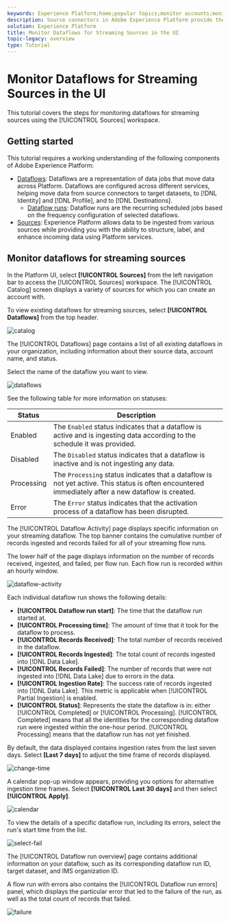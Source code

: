 ```yaml
---
keywords: Experience Platform;home;popular topics;monitor accounts;monitor dataflows;dataflows
description: Source connectors in Adobe Experience Platform provide the ability to ingest externally sourced data on a scheduled basis. This tutorial provides steps for monitoring streaming dataflows from the Sources workspace.
solution: Experience Platform
title: Monitor Dataflows for Streaming Sources in the UI
topic-legacy: overview
type: Tutorial
---
```


# Monitor Dataflows for Streaming Sources in the UI

This tutorial covers the steps for monitoring dataflows for streaming sources using the [!UICONTROL Sources] workspace.

## Getting started

This tutorial requires a working understanding of the following components of Adobe Experience Platform:

* [Dataflows](../../../dataflows/home.md): Dataflows are a representation of data jobs that move data across Platform. Dataflows are configured across different services, helping move data from source connectors to target datasets, to [!DNL Identity] and [!DNL Profile], and to [!DNL Destinations].
  * [Dataflow runs](../../notifications.md): Dataflow runs are the recurring scheduled jobs based on the frequency configuration of selected dataflows.
* [Sources](../../home.md): Experience Platform allows data to be ingested from various sources while providing you with the ability to structure, label, and enhance incoming data using Platform services.

## Monitor dataflows for streaming sources

In the Platform UI, select **[!UICONTROL Sources]** from the left navigation bar to access the [!UICONTROL Sources] workspace. The [!UICONTROL Catalog] screen displays a variety of sources for which you can create an account with.

To view existing dataflows for streaming sources, select **[!UICONTROL Dataflows]** from the top header.

![catalog](../../images/tutorials/monitor-streaming/catalog.png)

The [!UICONTROL Dataflows] page contains a list of all existing dataflows in your organization, including information about their source data, account name, and status.

Select the name of the dataflow you want to view.

![dataflows](../../images/tutorials/monitor-streaming/dataflows.png)

See the following table for more information on statuses:

| Status | Description |
| ------ | ----------- |
| Enabled | The `Enabled` status indicates that a dataflow is active and is ingesting data according to the schedule it was provided. |
| Disabled | The `Disabled` status indicates that a dataflow is inactive and is not ingesting any data. |
| Processing | The `Processing` status indicates that a dataflow is not yet active. This status is often encountered immediately after a new dataflow is created. |
| Error | The `Error` status indicates that the activation process of a dataflow has been disrupted. |

The [!UICONTROL Dataflow Activity] page displays specific information on your streaming dataflow. The top banner contains the cumulative number of records ingested and records failed for all of your streaming flow runs.

The lower half of the page displays information on the number of records received, ingested, and failed, per flow run. Each flow run is recorded within an hourly window.

![dataflow-activity](../../images/tutorials/monitor-streaming/dataflow-activity.png)

Each individual dataflow run shows the following details:

* **[!UICONTROL Dataflow run start]**: The time that the dataflow run started at.
* **[!UICONTROL Processing time]**: The amount of time that it took for the dataflow to process.
* **[!UICONTROL Records Received]**: The total number of records received in the dataflow.
* **[!UICONTROL Records Ingested]**: The total count of records ingested into [!DNL Data Lake].
* **[!UICONTROL Records Failed]**: The number of records that were not ingested into [!DNL Data Lake] due to errors in the data.
* **[!UICONTROL Ingestion Rate]**: The success rate of records ingested into [!DNL Data Lake]. This metric is applicable when [!UICONTROL Partial Ingestion] is enabled.
* **[!UICONTROL Status]**: Represents the state the dataflow is in: either [!UICONTROL Completed] or [!UICONTROL Processing]. [!UICONTROL Completed] means that all the identities for the corresponding dataflow run were ingested within the one-hour period. [!UICONTROL Processing] means that the dataflow run has not yet finished.

By default, the data displayed contains ingestion rates from the last seven days. Select **[Last 7 days]** to adjust the time frame of records displayed.

![change-time](../../images/tutorials/monitor-streaming/change-time.png)

A calendar pop-up window appears, providing you options for alternative ingestion time frames. Select **[!UICONTROL Last 30 days]** and then select **[!UICONTROL Apply]**.

![calendar](../../images/tutorials/monitor-streaming/calendar.png)

To view the details of a specific dataflow run, including its errors, select the run's start time from the list.

![select-fail](../../images/tutorials/monitor-streaming/select-fail.png)

The [!UICONTROL Dataflow run overview] page contains additional information on your dataflow, such as its corresponding dataflow run ID, target dataset, and IMS organization ID.

A flow run with errors also contains the [!UICONTROL Dataflow run errors] panel, which displays the particular error that led to the failure of the run, as well as the total count of records that failed.

![failure](../../images/tutorials/monitor-streaming/failure.png)
